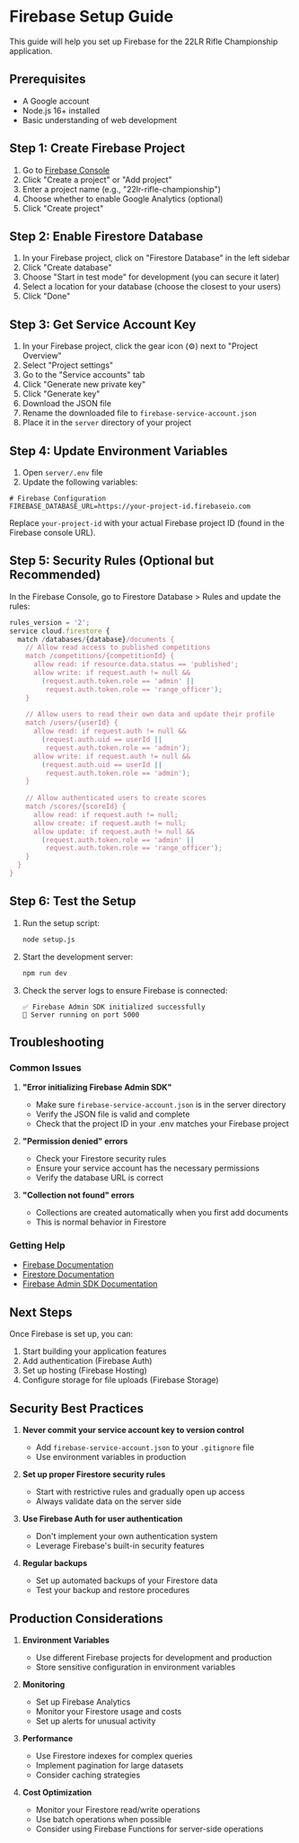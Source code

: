 # Firebase Setup Guide

This guide will help you set up Firebase for the 22LR Rifle Championship application.

## Prerequisites

- A Google account
- Node.js 16+ installed
- Basic understanding of web development

## Step 1: Create Firebase Project

1. Go to [Firebase Console](https://console.firebase.google.com/)
2. Click "Create a project" or "Add project"
3. Enter a project name (e.g., "22lr-rifle-championship")
4. Choose whether to enable Google Analytics (optional)
5. Click "Create project"

## Step 2: Enable Firestore Database

1. In your Firebase project, click on "Firestore Database" in the left sidebar
2. Click "Create database"
3. Choose "Start in test mode" for development (you can secure it later)
4. Select a location for your database (choose the closest to your users)
5. Click "Done"

## Step 3: Get Service Account Key

1. In your Firebase project, click the gear icon (⚙️) next to "Project Overview"
2. Select "Project settings"
3. Go to the "Service accounts" tab
4. Click "Generate new private key"
5. Click "Generate key"
6. Download the JSON file
7. Rename the downloaded file to `firebase-service-account.json`
8. Place it in the `server` directory of your project

## Step 4: Update Environment Variables

1. Open `server/.env` file
2. Update the following variables:

```env
# Firebase Configuration
FIREBASE_DATABASE_URL=https://your-project-id.firebaseio.com
```

Replace `your-project-id` with your actual Firebase project ID (found in the Firebase console URL).

## Step 5: Security Rules (Optional but Recommended)

In the Firebase Console, go to Firestore Database > Rules and update the rules:

```javascript
rules_version = '2';
service cloud.firestore {
  match /databases/{database}/documents {
    // Allow read access to published competitions
    match /competitions/{competitionId} {
      allow read: if resource.data.status == 'published';
      allow write: if request.auth != null && 
        (request.auth.token.role == 'admin' || 
         request.auth.token.role == 'range_officer');
    }
    
    // Allow users to read their own data and update their profile
    match /users/{userId} {
      allow read: if request.auth != null && 
        (request.auth.uid == userId || 
         request.auth.token.role == 'admin');
      allow write: if request.auth != null && 
        (request.auth.uid == userId || 
         request.auth.token.role == 'admin');
    }
    
    // Allow authenticated users to create scores
    match /scores/{scoreId} {
      allow read: if request.auth != null;
      allow create: if request.auth != null;
      allow update: if request.auth != null && 
        (request.auth.token.role == 'admin' || 
         request.auth.token.role == 'range_officer');
    }
  }
}
```

## Step 6: Test the Setup

1. Run the setup script:
   ```bash
   node setup.js
   ```

2. Start the development server:
   ```bash
   npm run dev
   ```

3. Check the server logs to ensure Firebase is connected:
   ```
   ✅ Firebase Admin SDK initialized successfully
   🚀 Server running on port 5000
   ```

## Troubleshooting

### Common Issues

1. **"Error initializing Firebase Admin SDK"**
   - Make sure `firebase-service-account.json` is in the server directory
   - Verify the JSON file is valid and complete
   - Check that the project ID in your .env matches your Firebase project

2. **"Permission denied" errors**
   - Check your Firestore security rules
   - Ensure your service account has the necessary permissions
   - Verify the database URL is correct

3. **"Collection not found" errors**
   - Collections are created automatically when you first add documents
   - This is normal behavior in Firestore

### Getting Help

- [Firebase Documentation](https://firebase.google.com/docs)
- [Firestore Documentation](https://firebase.google.com/docs/firestore)
- [Firebase Admin SDK Documentation](https://firebase.google.com/docs/admin/setup)

## Next Steps

Once Firebase is set up, you can:

1. Start building your application features
2. Add authentication (Firebase Auth)
3. Set up hosting (Firebase Hosting)
4. Configure storage for file uploads (Firebase Storage)

## Security Best Practices

1. **Never commit your service account key to version control**
   - Add `firebase-service-account.json` to your `.gitignore` file
   - Use environment variables in production

2. **Set up proper Firestore security rules**
   - Start with restrictive rules and gradually open up access
   - Always validate data on the server side

3. **Use Firebase Auth for user authentication**
   - Don't implement your own authentication system
   - Leverage Firebase's built-in security features

4. **Regular backups**
   - Set up automated backups of your Firestore data
   - Test your backup and restore procedures

## Production Considerations

1. **Environment Variables**
   - Use different Firebase projects for development and production
   - Store sensitive configuration in environment variables

2. **Monitoring**
   - Set up Firebase Analytics
   - Monitor your Firestore usage and costs
   - Set up alerts for unusual activity

3. **Performance**
   - Use Firestore indexes for complex queries
   - Implement pagination for large datasets
   - Consider caching strategies

4. **Cost Optimization**
   - Monitor your Firestore read/write operations
   - Use batch operations when possible
   - Consider using Firebase Functions for server-side operations
